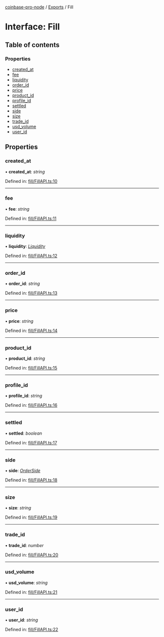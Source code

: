 [coinbase-pro-node](../README.md) / [Exports](../modules.md) / Fill

# Interface: Fill

## Table of contents

### Properties

- [created\_at](fill.md#created_at)
- [fee](fill.md#fee)
- [liquidity](fill.md#liquidity)
- [order\_id](fill.md#order_id)
- [price](fill.md#price)
- [product\_id](fill.md#product_id)
- [profile\_id](fill.md#profile_id)
- [settled](fill.md#settled)
- [side](fill.md#side)
- [size](fill.md#size)
- [trade\_id](fill.md#trade_id)
- [usd\_volume](fill.md#usd_volume)
- [user\_id](fill.md#user_id)

## Properties

### created\_at

• **created\_at**: *string*

Defined in: [fill/FillAPI.ts:10](https://github.com/bennycode/coinbase-pro-node/blob/a54e177/src/fill/FillAPI.ts#L10)

___

### fee

• **fee**: *string*

Defined in: [fill/FillAPI.ts:11](https://github.com/bennycode/coinbase-pro-node/blob/a54e177/src/fill/FillAPI.ts#L11)

___

### liquidity

• **liquidity**: [*Liquidity*](../enums/liquidity.md)

Defined in: [fill/FillAPI.ts:12](https://github.com/bennycode/coinbase-pro-node/blob/a54e177/src/fill/FillAPI.ts#L12)

___

### order\_id

• **order\_id**: *string*

Defined in: [fill/FillAPI.ts:13](https://github.com/bennycode/coinbase-pro-node/blob/a54e177/src/fill/FillAPI.ts#L13)

___

### price

• **price**: *string*

Defined in: [fill/FillAPI.ts:14](https://github.com/bennycode/coinbase-pro-node/blob/a54e177/src/fill/FillAPI.ts#L14)

___

### product\_id

• **product\_id**: *string*

Defined in: [fill/FillAPI.ts:15](https://github.com/bennycode/coinbase-pro-node/blob/a54e177/src/fill/FillAPI.ts#L15)

___

### profile\_id

• **profile\_id**: *string*

Defined in: [fill/FillAPI.ts:16](https://github.com/bennycode/coinbase-pro-node/blob/a54e177/src/fill/FillAPI.ts#L16)

___

### settled

• **settled**: *boolean*

Defined in: [fill/FillAPI.ts:17](https://github.com/bennycode/coinbase-pro-node/blob/a54e177/src/fill/FillAPI.ts#L17)

___

### side

• **side**: [*OrderSide*](../enums/orderside.md)

Defined in: [fill/FillAPI.ts:18](https://github.com/bennycode/coinbase-pro-node/blob/a54e177/src/fill/FillAPI.ts#L18)

___

### size

• **size**: *string*

Defined in: [fill/FillAPI.ts:19](https://github.com/bennycode/coinbase-pro-node/blob/a54e177/src/fill/FillAPI.ts#L19)

___

### trade\_id

• **trade\_id**: *number*

Defined in: [fill/FillAPI.ts:20](https://github.com/bennycode/coinbase-pro-node/blob/a54e177/src/fill/FillAPI.ts#L20)

___

### usd\_volume

• **usd\_volume**: *string*

Defined in: [fill/FillAPI.ts:21](https://github.com/bennycode/coinbase-pro-node/blob/a54e177/src/fill/FillAPI.ts#L21)

___

### user\_id

• **user\_id**: *string*

Defined in: [fill/FillAPI.ts:22](https://github.com/bennycode/coinbase-pro-node/blob/a54e177/src/fill/FillAPI.ts#L22)
